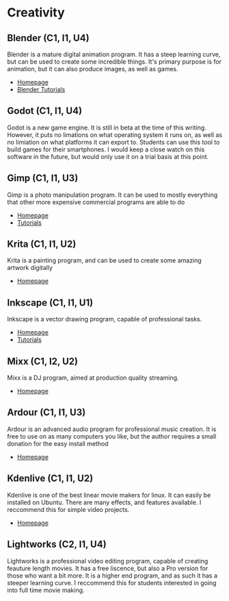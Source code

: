 # Creativity

## Blender (C1, I1, U4)

Blender is a mature digital animation program. It has a steep learning curve, but can be used to create some incredible things. It's primary purpose is for animation, but it can also produce images, as well as games.

* [Homepage](http://www.blender.org/)
* [Blender Tutorials](http://www.blenderguru.com/)

## Godot (C1, I1, U4)

Godot is a new game engine. It is still in beta at the time of this writing. However, it puts no limations on what operating system it runs on, as well as no limiation on what platforms it can export to. Students can use this tool to build games for their smartphones. I would keep a close watch on this software in the future, but would only use it on a trial basis at this point.

## Gimp (C1, I1, U3)

Gimp is a photo manipulation program. It can be used to mostly everything that other more expensive commercial programs are able to do

* [Homepage](http://www.gimp.org/)
* [Tutorials](http://www.gimp.org/tutorials/)

## Krita (C1, I1, U2)

Krita is a painting program, and can be used to create some amazing artwork digitally

* [Homepage](https://krita.org/)

## Inkscape (C1, I1, U1)

Inkscape is a vector drawing program, capable of professional tasks.

* [Homepage](https://inkscape.org/)
* [Tutorials](https://inkscape.org/en/learn/)

## Mixx (C1, I2, U2)

Mixx is a DJ program, aimed at production quality streaming.

* [Homepage](http://www.mixxx.org/)

## Ardour (C1, I1, U3)

Ardour is an advanced audio program for professional music creation. It is free to use on as many computers you like, but the author requires a small donation for the easy install method

* [Homepage](https://ardour.org/)

## Kdenlive (C1, I1, U2)

Kdenlive is one of the best linear movie makers for linux. It can easily be installed on Ubuntu. There are many effects, and features available. I reccommend this for simple video projects.

* [Homepage](https://kdenlive.org/)

## Lightworks (C2, I1, U4)

Lightworks is a professional video editing program, capable of creating feauture length movies. It has a free liscence, but also a Pro version for those who want a bit more. It is a higher end program, and as such it has a steeper learning curve. I reccommend this for students interested in going into full time movie making.


